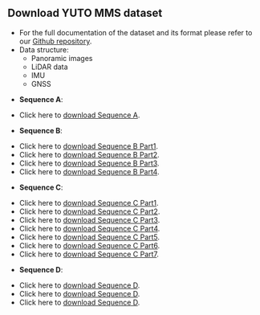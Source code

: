 ## Download YUTO MMS dataset

- For the full documentation of the dataset and its format please refer to our [Github repository](https://github.com/yujiazhang777/yutomms.github.io).  
- Data structure: 
  * Panoramic images
  * LiDAR data
  * IMU
  * GNSS

* **Sequence A**: 
- Click here to [download Sequence A](https://zenodo.org/records/10521656?token=eyJhbGciOiJIUzUxMiJ9.eyJpZCI6IjYwNmQwMmJkLTFjOTktNDRlZS04YWNkLTgyOWJiNjI1YzhiMSIsImRhdGEiOnt9LCJyYW5kb20iOiJhNzY1MWIyMGQ5NzViMThlYWI0NjlkNDM2ODQ0NWFlYiJ9.d1MZxG5mI2OgMAjBtm5wo4zzi8B04d6LkK8rJlwQ1sRZUkBDNyPWU-AoBOdGxv5SUQ0lpV_QeCmXFqwDV2gYfA).

* **Sequence B**: 
- Click here to [download Sequence B Part1](https://zenodo.org/records/10575516?token=eyJhbGciOiJIUzUxMiJ9.eyJpZCI6ImZlOGFhNDMwLWZhMTgtNDRhNi1iMjVlLTI5ZWFjMmZhNzU2MSIsImRhdGEiOnt9LCJyYW5kb20iOiJjOWRmMjNkMGYwMzA2MGIzMWNkYTE5MmRiNmQ3M2RiNCJ9.Jcu97dIHer9UviKrPEj0GVjYI9Zp4zaAp9ZYpRvNQGVrsPNT1laNsH5cc8Dn6xgFDluRRsM78-MWbR4bs5QaSg).
- Click here to [download Sequence B Part2](https://zenodo.org/records/10576909?token=eyJhbGciOiJIUzUxMiJ9.eyJpZCI6IjYzYjY2YTU2LTQ1ZTctNDgwNC04M2UxLTJjYjUyMjY5MjVmNiIsImRhdGEiOnt9LCJyYW5kb20iOiIwNjY4OGYxOWI0NWM2ZWExY2ZiMjZmNzY5YzYxZmVjOCJ9.WHLold0dSWkqvJRtaWUxvtnCmh7_zA7ByyiSinxKbE3No8hO9X1kKkaK-vfSg6klmrMNOYr11p8JnkjGsobH-Q).
- Click here to [download Sequence B Part3](https://zenodo.org/records/10576911?token=eyJhbGciOiJIUzUxMiJ9.eyJpZCI6Ijk1Y2ViNjFjLTY2YTctNDhkMy05Y2Q3LWExMjYyNDBkOGQxYSIsImRhdGEiOnt9LCJyYW5kb20iOiI1M2QxZGJkMTg0OGZjZWFjNWIyYThkYWEzNDI3ZWM4YSJ9.d--E4dAomLUVGPRJBYTuRCCj8XbWcNYuNsFjXvBCp0POx9cTpGYLkk5rqct-QywfHn_30M_CWofcgvXMmAcfNA).
- Click here to [download Sequence B Part4](https://zenodo.org/records/10577975?token=eyJhbGciOiJIUzUxMiJ9.eyJpZCI6IjE2ZjZlYTk4LWY0NjgtNDE2OC05OTk0LWExZjY3Y2I2ZGQ0ZiIsImRhdGEiOnt9LCJyYW5kb20iOiI1M2Q3OWY2YzIyNjFlOGYzYjM5ODZjZDI0MGY4NGY5YSJ9.MgQRlznCFSDYJvg1-PR6lyYYTdVAoNxsrAKaQNmA-rAaIxEWjblgOIFfK7sdu50XMh8adLBHxy8BdLnuHI1IPg).

* **Sequence C**: 
- Click here to [download Sequence C Part1](https://zenodo.org/records/10556128?token=eyJhbGciOiJIUzUxMiJ9.eyJpZCI6IjdmODA0MzhlLTNkNGMtNGYzYy1iZmE4LWNlYTEzNWI0MWY2YyIsImRhdGEiOnt9LCJyYW5kb20iOiI2NWI2Yzg5NGEyMWZmNDA1Y2ZhYjYxY2M2MDQ0MjkyNyJ9.LnptUjdo0GkTN6PnWkIdEcj7BcIQea4u8vWed7crWSA0naU9xjWnxq9fubO473h7WlnlbEAgT3rSys8vC3GZPA).
- Click here to [download Sequence C Part2](https://zenodo.org/records/10556151?token=eyJhbGciOiJIUzUxMiJ9.eyJpZCI6ImI4NDM4YTI1LWFjOTItNDY0Mi04NWM0LWQxZjFlZDE0NGNjNiIsImRhdGEiOnt9LCJyYW5kb20iOiI3NDcyMWM3ODFiZDM2MzExNGNhNDkxNmU5NjRiN2I2OCJ9.mMtMK0h-5KpExcgDxdPDuvR2RxX26YX7dgNEH52jQ_nDd0iuYnfpk5y_TRwwZPr-gbYtolrMH9Us-c6QgwWaPg).
- Click here to [download Sequence C Part3](https://zenodo.org/records/10559929?token=eyJhbGciOiJIUzUxMiJ9.eyJpZCI6IjBmZjA1M2M4LWMwMjMtNGRjMC05NWU1LTMyMzM2MDc3ZWFlYiIsImRhdGEiOnt9LCJyYW5kb20iOiI4ZDIzYjE0NGU0OTY1YzE3NmE3MTQ1YmE5MzJjZmM4NSJ9.TERi7L3IfW_nGJ28KLkJ0EuweYne2BSaEDy1uzZb-Ulrcn3FgQmsSkyoEE_r-8ZIsn-VNIixhxY97fPqk2h_cg).
- Click here to [download Sequence C Part4](https://zenodo.org/records/10574428?token=eyJhbGciOiJIUzUxMiJ9.eyJpZCI6ImRiNmFiZTdiLWRkZDctNDFjZS05MDFiLTgxMGQ0NDgzZDBlZiIsImRhdGEiOnt9LCJyYW5kb20iOiI2NWVjMzZkOWNjNGU0NDk0NWZjNDY4NjFhNjY4MmY0NyJ9.YtGLzGu8t03Ygo92k8209YCvVNkzO43lTGlhKSaJ_NybiVygYOi01BfJ-oXBIPWP82XiZ7L3sk1PFueLPEGhxw).
- Click here to [download Sequence C Part5](https://zenodo.org/records/10575667?token=eyJhbGciOiJIUzUxMiJ9.eyJpZCI6IjY3YzY3YjY3LTMyZTMtNGNiMC05Yzk0LWM5YTc0ZDk5OWQ3MiIsImRhdGEiOnt9LCJyYW5kb20iOiIwNTViNjgzNmVhZjRlNWQwMGRkMTZlMTI4ZmJmN2VlMiJ9.i6eN0Bihu57rEMhBex70we_pvAkUD2lJ1031-4UmrtbsAhxW_dEX2F8NGdZ3irThFnwpaVSmmOlTLtUsXvSEAA).
- Click here to [download Sequence C Part6](https://zenodo.org/records/10575673?token=eyJhbGciOiJIUzUxMiJ9.eyJpZCI6ImQwMWI2ODNhLTZmNTUtNGI0OC05ZDM2LTZjOWQyNDg0MTJkMyIsImRhdGEiOnt9LCJyYW5kb20iOiI1NWY5N2U4MWU0YjQ5MDMwYjE2MWRjZTFlODgxZDhhZiJ9.2hW-dFO1Skxv65GnJWKyOMfXiipPNqeRFop9pmIfD3lrs1gRzlYoCYE9eahkj6Ar2PNPIXPsjWwr6xGPNpUm2w).
- Click here to [download Sequence C Part7](https://zenodo.org/records/10575677?token=eyJhbGciOiJIUzUxMiJ9.eyJpZCI6IjNjNTU2YzY0LTYxNTgtNDQyOC05Yzc0LWRmMWM2OTRjZjc2ZiIsImRhdGEiOnt9LCJyYW5kb20iOiIzZmI2NDU1NjI1MDNlNzU3MzgxNjE3ODY5ZTA5MDEwYyJ9.9kqORoqAdMrjOhUJmTXp2V7kO5-xY6yhjDXkZPSl60jD049Iyw6s2naanBUqG1-mtADyB1aGbMCV9c3HbXw-Hw). 

* **Sequence D**: 
- Click here to [download Sequence D](https://zenodo.org/records/10560181?token=eyJhbGciOiJIUzUxMiJ9.eyJpZCI6Ijk4YjQ0OGYzLTE1Y2ItNGMwNy1iYjM5LWYyNDZlYWNkNWY4MCIsImRhdGEiOnt9LCJyYW5kb20iOiI0YjkwN2RmZjdlZTA5Yjg0MGIzNWYxNGFkMDk3Y2RjYSJ9.FIlfEsypZb9US8ZsurYubY4O9suLWKO_NZPY-497GWbYZx-tdbVaZElK7UuBtUPw0Tqg2TlYhGMfsrHP8AhugQ).
- Click here to [download Sequence D](https://zenodo.org/records/10570781?token=eyJhbGciOiJIUzUxMiJ9.eyJpZCI6IjUxMjUyN2Y3LWNhZjktNDEzMy1iZmQ5LWUyYmVlNzk3NDU4MiIsImRhdGEiOnt9LCJyYW5kb20iOiI5ZmU4NjQzYjYxNTYxZmNjNDI5ZDk5OTc0ZTQ3MTM1MCJ9.cYlsxCobnIERKbhwlt33TrQp5OnPI28MkEtMB4ii4J5whCeRL7-PLJYvngqvSVpkOd1P-XlY3vQP59b1qmE16A).
- Click here to [download Sequence D](https://zenodo.org/records/10572097?token=eyJhbGciOiJIUzUxMiJ9.eyJpZCI6ImM1NTRhYTA2LTdkZjgtNDk2Mi1hMDQxLTA5MWNjMjdiNWFlNSIsImRhdGEiOnt9LCJyYW5kb20iOiIyYjEwYzk5ODdkNzU5YTE5NzgxYzA0OTBhOGJiY2I4ZSJ9.iGAV3Sthvhx5t1dvyscCGySqaVHFQ1XCN5-_7GDZyi1vA71hCjF1bdhgnvS1FEgiWjtpFRvMy30M2RwgjpzWEA).
  
